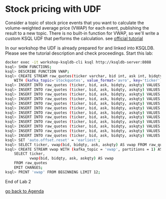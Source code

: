 # Stock pricing with UDF
Consider a topic of stock price events that you want to calculate the volume-weighted average price (VWAP) for each event, publishing the result to a new topic.
There is no built-in function for VWAP, so we'll write a custom KSQL UDF that performs the calculation.
see [official tutorial](https://kafka-tutorials.confluent.io/udf/ksql.html?_ga=2.223343775.583678155.1587977444-275217082.1587977444)

In our workshop the UDF is already prepared for and linked into KSQLDB. Please see the tutorial description and check proceedings.
Start this lab:
```bash
docker exec -it workshop-ksqldb-cli ksql http://ksqldb-server:8088
ksql> SHOW FUNCTIONS;
ksql> DESCRIBE FUNCTION VWAP;
ksql> CREATE STREAM raw_quotes(ticker varchar, bid int, ask int, bidqty int, askqty int)
    WITH (kafka_topic='stockquotes', value_format='avro', key='ticker', partitions=1);
ksql> INSERT INTO raw_quotes (ticker, bid, ask, bidqty, askqty) VALUES ('ZTEST', 15, 25, 100, 100);
ksql> INSERT INTO raw_quotes (ticker, bid, ask, bidqty, askqty) VALUES ('ZVV',   25, 35, 100, 100);
ksql> INSERT INTO raw_quotes (ticker, bid, ask, bidqty, askqty) VALUES ('ZVZZT', 35, 45, 100, 100);
ksql> INSERT INTO raw_quotes (ticker, bid, ask, bidqty, askqty) VALUES ('ZXZZT', 45, 55, 100, 100);
ksql> INSERT INTO raw_quotes (ticker, bid, ask, bidqty, askqty) VALUES ('ZTEST', 10, 20, 50, 100);
ksql> INSERT INTO raw_quotes (ticker, bid, ask, bidqty, askqty) VALUES ('ZVV',   30, 40, 100, 50);
ksql> INSERT INTO raw_quotes (ticker, bid, ask, bidqty, askqty) VALUES ('ZVZZT', 30, 40, 50, 100);
ksql> INSERT INTO raw_quotes (ticker, bid, ask, bidqty, askqty) VALUES ('ZXZZT', 50, 60, 100, 50);
ksql> INSERT INTO raw_quotes (ticker, bid, ask, bidqty, askqty) VALUES ('ZTEST', 15, 20, 100, 100);
ksql> INSERT INTO raw_quotes (ticker, bid, ask, bidqty, askqty) VALUES ('ZVV',   25, 35, 100, 100);
ksql> INSERT INTO raw_quotes (ticker, bid, ask, bidqty, askqty) VALUES ('ZVZZT', 35, 45, 100, 100);
ksql> INSERT INTO raw_quotes (ticker, bid, ask, bidqty, askqty) VALUES ('ZXZZT', 45, 55, 100, 100);
ksql> SET 'auto.offset.reset' = 'earliest';
ksql> SELECT ticker, vwap(bid, bidqty, ask, askqty) AS vwap FROM raw_quotes EMIT CHANGES LIMIT 12;
ksql> CREATE STREAM vwap WITH (kafka_topic = 'vwap', partitions = 1) AS
    SELECT ticker,
           vwap(bid, bidqty, ask, askqty) AS vwap
    FROM raw_quotes
    EMIT CHANGES;
ksql> PRINT 'vwap' FROM BEGINNING LIMIT 12;
```

End of Lab 2

[go back to Agenda](../README.md)